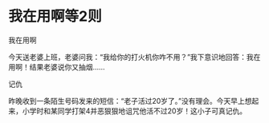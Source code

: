 # 我在用啊等2则

我在用啊 

今天送老婆上班，老婆问我：“我给你的打火机你咋不用？”我下意识地回答：我在用啊！结果老婆说你又抽烟…… 

记仇 

昨晚收到一条陌生号码发来的短信：“老子活过20岁了。”没有理会。今天早上想起来，小学时和某同学打架4并恶狠狠地诅咒他活不过20岁！这小子可真记仇。